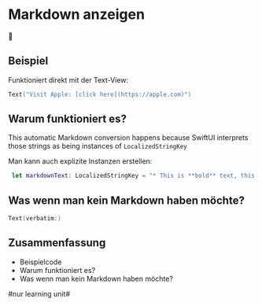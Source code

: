 # Markdown anzeigen
📄

## Beispiel
Funktioniert direkt mit der Text-View:

```swift
Text("Visit Apple: [click here](https://apple.com)")
```

## Warum funktioniert es?
This automatic Markdown conversion happens because SwiftUI interprets those strings as being instances of `LocalizedStringKey`

Man kann auch explizite Instanzen erstellen:

```swift
 let markdownText: LocalizedStringKey = "* This is **bold** text, this is *italic* text, and this is ***bold, italic*** text."
```

## Was wenn man kein Markdown haben möchte?

```swift
Text(verbatim:)
```

## Zusammenfassung
- Beispielcode
- Warum funktioniert es?
- Was wenn man kein Markdown haben möchte?


#nur learning unit#